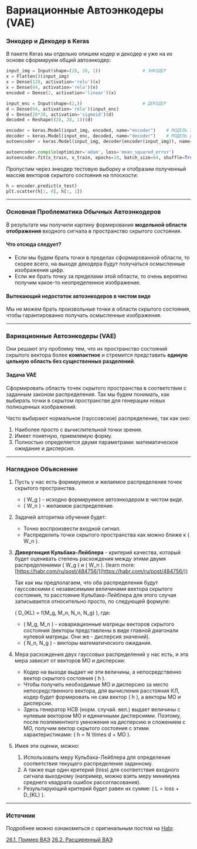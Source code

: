 

# Вариационные Автоэнкодеры (VAE)

### Энкодер и Декодер в Keras

В пакете Keras мы отдельно опишем кодер и декодер и уже на их основе сформируем общий автоэнкодер:

```python
input_img = Input(shape=(28, 28, 1))                # ЭНКОДЕР
x = Flatten()(input_img)
x = Dense(128, activation='relu')(x)
x = Dense(64, activation='relu')(x)
encoded = Dense(2, activation='linear')(x)

input_enc = Input(shape=(2,))                       # ДЕКОДЕР
d = Dense(64, activation='relu')(input_enc)
d = Dense(28*28, activation='sigmoid')(d)
decoded = Reshape((28, 28, 1))(d)

encoder = keras.Model(input_img, encoded, name="encoder")    # МОДЕЛЬ ЭНКОДЕРА
decoder = keras.Model(input_enc, decoded, name="decoder")    # МОДЕЛЬ ДЕКОДЕРА
autoencoder = keras.Model(input_img, decoder(encoder(input_img)), name="autoencoder")    # ОБЩАЯ МОДЕЛЬ ДЛЯ СОВМЕСТНОГО ОБУЧЕНИЯ

autoencoder.compile(optimizer='adam', loss='mean_squared_error')
autoencoder.fit(x_train, x_train, epochs=10, batch_size=64, shuffle=True)
```

Пропустим через энкодер тестовую выборку и отобразим полученный массив векторов скрытого состояния на плоскости:

```python
h = encoder.predict(x_test)
plt.scatter(h[:, 0], h[:, 1])
```

---

### Основная Проблематика Обычных Автоэнкодеров

В результате мы получили картину формирования **модельной области отображения** входного сигнала в пространство скрытого состояния.

#### Что отсюда следует?
- Если мы будем брать точки в пределах сформированной области, то скорее всего, на выходе декодера будут получаться осмысленные изображения цифр.
- Если же брать точку за пределами этой области, то очень вероятно получим какое-то неопределенное изображение.

#### Вытекающий недостаток автоэнкодеров в чистом виде
Мы не можем брать произвольные точки в области скрытого состояния, чтобы гарантированно получать осмысленные изображения.

---

### Вариационные Автоэнкодеры (VAE)

Они решают эту проблему тем, что их пространство состояний скрытого вектора более **компактное** и стремится представить **единую цельную область без существенных разделений**.

#### Задача VAE
Сформировать область точек скрытого пространства в соответствии с заданным законом распределения. Так мы будем понимать, как выбирать точки в скрытом пространстве для генерации новых полноценных изображений.

Часто выбирают нормальное (гауссовское) распределение, так как оно:
1. Наиболее просто с вычислительной точки зрения.
2. Имеет понятную, приемлемую форму.
3. Полностью определяется двумя параметрами: математическое ожидание и дисперсия.

---

### Наглядное Объяснение

1. Пусть у нас есть формируемое и желаемое распределения точек скрытого пространства.
   - \( W_g \) - исходно формируемое автоэнкодером в чистом виде.
   - \( W_n \) - желаемое распределение.

2. Задачей алгоритма обучения будет:
   - Точно воспроизвести входной сигнал.
   - Распределить точки скрытого пространства как можно ближе к \( W_n \).

3. **Дивергенция Кульбака-Лейблера** - критерий качества, который будет оценивать степень расхождения между этими двумя распределениями \( W_g \) и \( W_n \). (learn more: [https://habr.com/ru/post/484756/](https://habr.com/ru/post/484756/))

   Так как мы предполагаем, что оба распределения будут гауссовскими с независимыми величинами вектора скрытого состояния, то расстояние Кульбака-Лейблера для этого случая записывается относительно просто, по следующей формуле:

   \( D_{KL} = f(M_g, M_n, N_n, N_g) \), где:
   - \( M_g, M_n \) - ковариационные матрицы векторов скрытого состояния (векторы представлены в виде главной диагонали нулевой матрицы. Они же - дисперсия значений).
   - \( N_n, N_g \) - векторы математического ожидания.

4. Мера расхождения двух гауссовых распределений у нас есть, и эта мера зависит от векторов МО и дисперсии:
   - Кодер на выходе выдает не эти величины, а непосредственно вектор скрытого состояния \( h \).
   - Чтобы получить необходимые МО и дисперсию за место непосредственного вектора, для вычисления расстояния КЛ, кодер будет формировать не сам вектор \( h \), а векторы МО и дисперсии.
   - Здесь генератор НСВ (норм. случай. вел.) выдает величины с нулевым вектором МО и единичными дисперсиями. Поэтому, после поэлементного умножения на дисперсию и сложением с МО, получим вектор скрытого состояния с этими характеристиками: 
     \( h = N \times d + MO \).

5. Имея эти оценки, можно:
   1. Использовать меру Кульбака-Лейблера для определения соответствия текущего распределения заданному.
   2. А также еще один критерий (loss) для соответствия входного сигнала выходному (например, можно взять меру минимума среднего квадрата ошибок рассогласования).

   - Результирующий критерий будет равен их сумме: \( L = loss + D_{KL} \).

---

### Источник
Подробнее можно ознакомиться с оригинальным постом на [Habr](https://habr.com/ru/post/484756/).

[26.1. Пример ВАЭ](2.%20Theory/Машинное%20обучение/Дополнительно/26.1.%20Пример%20ВАЭ.md)
[26.2. Расширенный ВАЭ](2.%20Theory/Машинное%20обучение/Дополнительно/26.2.%20Расширенный%20ВАЭ.md)